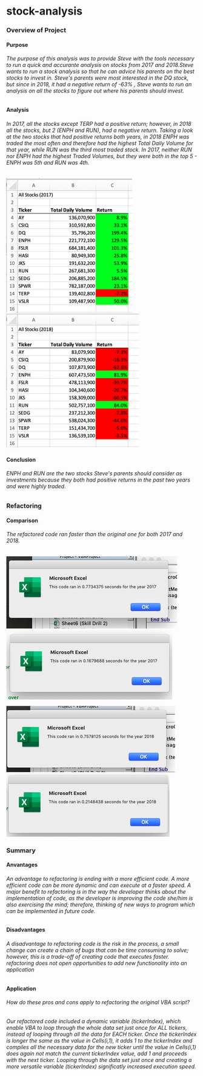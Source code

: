# stock-analysis
### Overview of Project
#### Purpose 
###### The purpose of this analysis was to provide Steve with the tools necessary to run a quick and accurante analysis on stocks from 2017 and 2018.Steve wants to run a stock analysis so that he can advice his parents on the best stocks to invest in. Steve's parents were most interested in the DQ stock, but since in 2018, it had a negative return of  *-63%* , Steve wants to run an analysis on all the stocks to figure out where his parents should invest. 

#### Analysis
###### In 2017, all the stocks except TERP had a positive return; however, in 2018 all the stocks, but 2 (ENPH and RUN), had a negative return. Taking a look at the two stocks that had positive returns both years, in 2018 ENPH was traded the most often and therefore had the highest Total Daily Volume for that year, while RUN was the third most traded stock. In 2017, neither RUN nor ENPH had the highest Traded Volumes, but they were both in the top 5 - ENPH was 5th and RUN was 4th.
![](https://github.com/gabrielavalos/stock-analysis/blob/main/Resources/All_Stocks_Analysis_2017.png)
![](https://github.com/gabrielavalos/stock-analysis/blob/main/Resources/All_Stocks_Analysis_2018.png)

#### Conclusion
###### ENPH and RUN are the two stocks Steve's parents should consider as investments because they both had positive returns in the past two years and were highly traded.

### Refactoring
#### Comparison
###### The refactored code ran faster than the original one for both 2017 and 2018.
![](https://github.com/gabrielavalos/stock-analysis/blob/main/Resources/2017.png)
![](https://github.com/gabrielavalos/stock-analysis/blob/main/Resources/VBA_Challenge_2017.png)

![](https://github.com/gabrielavalos/stock-analysis/blob/main/Resources/2018.png)
![](https://github.com/gabrielavalos/stock-analysis/blob/main/Resources/VBA_Challenge_2018.png)

 
### Summary
#### Anvantages
###### An advantage to refactoring is ending with a more efficient code. A more efficient code can be more dynamic and can execute at a faster speed. A major benefit to refactoring is in the way the developer thinks about the implementation of code, as the developer is improving the code she/him is also exercising the mind; therefore, thinking of new ways to program which can be implemented in future code. 

#### Disadvantages
###### A disadvantage to refactoring code is the risk in the process, a small change can create a chain of bugs that can be time consuming to solve; however, this is a trade-off of creating code that executes faster. refactoring does not open opportunities to add new functionality into an application

#### Application
###### How do these pros and cons apply to refactoring the original VBA script?
###### Our refactored code included a dynamic variable (tickerIndex), which enable VBA to loop through the whole data set just once for ALL tickers, instead of looping through all the data for EACH ticker. Once the tickerIndex is longer the same as the value in Cells(i,1), it adds 1 to the tickerIndex and compiles all the necessary data for the new ticker until the value in Cells(i,1) does again not match the current tickerIndex value, add 1 and proceeds with the next ticker. Looping through the data set just once and creating a more versatile variable (tickerIndex) significatly increased  execution speed. 
